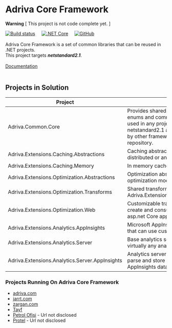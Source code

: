 # Adriva Core Framework

**Warning** [ This project is not code complete yet. ]

[![Build status](https://adriva.visualstudio.com/NetCoreLibs/_apis/build/status/Publish%20Framework%20To%20GitHub)](https://adriva.visualstudio.com/NetCoreLibs/_build/latest?definitionId=48)
&nbsp;&nbsp;&nbsp;
[![.NET Core](https://github.com/adriva/coreframework/workflows/.NET%20Core/badge.svg?branch=master)](https://github.com/adriva/coreframework/)
&nbsp;&nbsp;&nbsp;
[![GitHub](https://img.shields.io/github/license/adriva/coreframework)](https://github.com/adriva/coreframework/blob/master/LICENSE#blob-path)
\
&nbsp;
\
Adriva Core Framework is a set of common libraries that can be reused in .NET projects.\
This project targets ***netstandard2.1***.
\
&nbsp;
\
[Documentation](https://adriva.github.io/coreframework/)
\
&nbsp;
## Projects in Solution

| Project | Description |
|-|-|
| Adriva.Common.Core        | Provides shared utility methods, global enums and common classes that can be used in any project type targeting netstandard2.1 and higher. Also consumed by other framework libraries within this repository.|
| Adriva.Extensions.Caching.Abstractions | Caching abstractions for memory, distributed or any other custom cache.  |
| Adriva.Extensions.Caching.Memory | In memory cache storage. |
| Adriva.Extensions.Optimization.Abstractions |  Optimization abstractions for file optimization modules. |
|Adriva.Extensions.Optimization.Transforms|Shared transforms that can be used with Adriva.Extensions.Optimization.Abstractions.|
|Adriva.Extensions.Optimization&period;Web | Customizable transforms and tag helpers to create and consume optimized resources in <span>asp.net<span> Core applications.|
|Adriva.Extensions.Analytics.AppInsights |Microsoft AppInsights client wrapper library that can use custom server implementations.|
|Adriva.Extensions.Analytics.Server |Base analytics server that can be used with virtually any analytics client.|
|Adriva.Extensions.Analytics.Server.AppInsights |Analytics server services that is used to parse and store incoming Microsoft AppInsights data.|

### Projects Running On Adriva Core Framework
* [adriva.com](https://adriva.com)
* [jarrt.com](https://jarrt.com)
* [zargan.com](http://www.zargan.com)
* [Tayf](https://tayf.adriva.com)
* [Petrol Ofisi](#) - Url not disclosed
* [Protel](#) - Url not disclosed